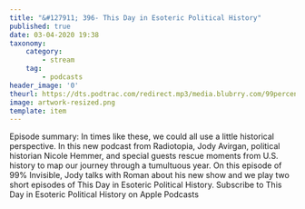 ```yaml
---
title: "&#127911; 396- This Day in Esoteric Political History"
published: true
date: 03-04-2020 19:38
taxonomy:
    category:
        - stream
    tag:
        - podcasts
header_image: '0'
theurl: https://dts.podtrac.com/redirect.mp3/media.blubrry.com/99percentinvisible/dovetail.prxu.org/96/d5775f4a-2ffe-4e1b-8eef-370d39c77ea0/396_This_Day_in_Esoteric_Political_History_pt_01.mp3
image: artwork-resized.png
template: item
--- 
```

Episode summary: In times like these, we could all use a little historical perspective. In this new podcast from Radiotopia, Jody Avirgan, political historian Nicole Hemmer, and special guests rescue moments from U.S. history to map our journey through a tumultuous year. On this episode of 99% Invisible, Jody talks with Roman about his new show and we play two short episodes of This Day in Esoteric Political History. Subscribe to This Day in Esoteric Political History on Apple Podcasts
